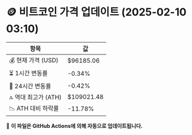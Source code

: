 # 🪙 비트코인 가격 업데이트 (2025-02-10 03:10)

| 항목                | 값 |
|--------------------|----------------|
| 💰 현재 가격 (USD) | $96185.06 |
| ⏳ 1시간 변동률    | -0.34% |
| 📆 24시간 변동률   | -0.42% |
| 🔝 역대 최고가 (ATH) | $109021.48 |
| 📉 ATH 대비 하락률 | -11.78% |

🔄 **이 파일은 GitHub Actions에 의해 자동으로 업데이트됩니다.**
